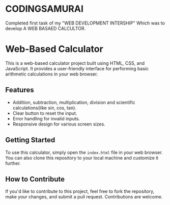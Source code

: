 # CODINGSAMURAI
Completed first task of my "WEB DEVELOPMENT INTERSHIP" Which was to develop A WEB BASAED CALCULTOR.

# Web-Based Calculator

This is a web-based calculator project built using HTML, CSS, and JavaScript. It provides a user-friendly interface for performing basic arithmetic calculations in your web browser. 

## Features

- Addition, subtraction, multiplication, division and scientific calculations(like sin, cos, tan).
- Clear button to reset the input.
- Error handling for invalid inputs.
- Responsive design for various screen sizes.

## Getting Started

To use this calculator, simply open the `index.html` file in your web browser. You can also clone this repository to your local machine and customize it further.

## How to Contribute

If you'd like to contribute to this project, feel free to fork the repository, make your changes, and submit a pull request. Contributions are welcome.

